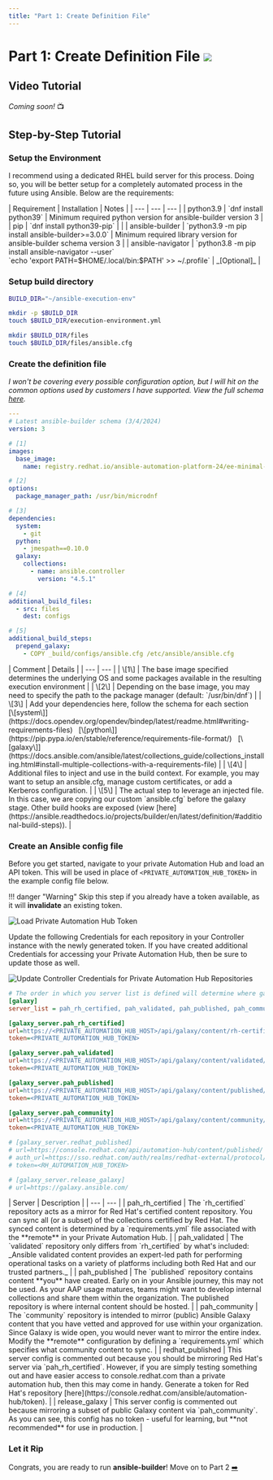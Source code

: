 ```yaml
---
title: "Part 1: Create Definition File"
---
```

# Part 1: Create Definition File <img src="/icons/ee.svg" class="title-icon">

## Video Tutorial

_Coming soon!_ 📺

## Step-by-Step Tutorial

### Setup the Environment

I recommend using a dedicated RHEL build server for this process. Doing so, you will be better setup for a completely automated process in the future using Ansible. Below are the requirements:

<div class="pre-table-wrap-text"></div>
| Requirement | Installation | Notes |
| --- | --- | --- |
| python3.9 | `dnf install python39` | Minimum required python version for ansible-builder version 3 |
| pip | `dnf install python39-pip` | |
| ansible-builder | `python3.9 -m pip install ansible-builder>=3.0.0` | Minimum required library version for ansible-builder schema version 3 |
| ansible-navigator | `python3.8 -m pip install ansible-navigator --user`<br>`echo 'export PATH=$HOME/.local/bin:$PATH' >> ~/.profile` | _[Optional]_ |

### Setup build directory

```bash
BUILD_DIR="~/ansible-execution-env"

mkdir -p $BUILD_DIR
touch $BUILD_DIR/execution-environment.yml

mkdir $BUILD_DIR/files
touch $BUILD_DIR/files/ansible.cfg
```

### Create the definition file

*I won't be covering every possible configuration option, but I will hit on the common options used by customers I have supported. View the full schema [here](https://ansible.readthedocs.io/projects/builder/en/stable/definition/).*

```yaml
---
# Latest ansible-builder schema (3/4/2024)
version: 3

# [1]
images:
  base_image:
    name: registry.redhat.io/ansible-automation-platform-24/ee-minimal-rhel8:latest

# [2]
options:
  package_manager_path: /usr/bin/microdnf

# [3]
dependencies:
  system:
    - git
  python:
    - jmespath==0.10.0
  galaxy:
    collections:
      - name: ansible.controller
        version: "4.5.1"

# [4]
additional_build_files:
  - src: files
    dest: configs

# [5]
additional_build_steps:
  prepend_galaxy:
    - COPY _build/configs/ansible.cfg /etc/ansible/ansible.cfg
```

<div class="pre-table-wrap-text"></div>
| Comment | Details |
| --- | --- |
| \[1\] | The base image specified determines the underlying OS and some packages available in the resulting execution environment |
| \[2\] | Depending on the base image, you may need to specify the path to the package manager (default: `/usr/bin/dnf`) |
| \[3\] | Add your dependencies here, follow the schema for each section<br>[\[system\]](https://docs.opendev.org/opendev/bindep/latest/readme.html#writing-requirements-files)&nbsp;&nbsp;&nbsp;[\[python\]](https://pip.pypa.io/en/stable/reference/requirements-file-format/)&nbsp;&nbsp;&nbsp;[\[galaxy\]](https://docs.ansible.com/ansible/latest/collections_guide/collections_installing.html#install-multiple-collections-with-a-requirements-file) |
| \[4\] | Additional files to inject and use in the build context. For example, you may want to setup an ansible.cfg, manage custom certificates, or add a Kerberos configuration. |
| \[5\] | The actual step to leverage an injected file. In this case, we are copying our custom `ansible.cfg` before the galaxy stage. Other build hooks are exposed (view [here](https://ansible.readthedocs.io/projects/builder/en/latest/definition/#additional-build-steps)). |

### Create an Ansible config file

Before you get started, navigate to your private Automation Hub and load an API token. This will be used in place of `<PRIVATE_AUTOMATION_HUB_TOKEN>` in the example config file below.

!!! danger "Warning"
    Skip this step if you already have a token available, as it will **invalidate** an existing token.

![Load Private Automation Hub Token](/img/ee/load_pah_token.png)

Update the following Credentials for each repository in your Controller instance with the newly generated token. If you have created additional Credentials for accessing your Private Automation Hub, then be sure to update those as well.

![Update Controller Credentials for Private Automation Hub Repositories](/img/ee/controller_pah_credentials.png)

```ini
# The order in which you server list is defined will determine where galaxy looks first
[galaxy]
server_list = pah_rh_certified, pah_validated, pah_published, pah_community

[galaxy_server.pah_rh_certified]
url=https://<PRIVATE_AUTOMATION_HUB_HOST>/api/galaxy/content/rh-certified/
token=<PRIVATE_AUTOMATION_HUB_TOKEN>

[galaxy_server.pah_validated]
url=https://<PRIVATE_AUTOMATION_HUB_HOST>/api/galaxy/content/validated/
token=<PRIVATE_AUTOMATION_HUB_TOKEN>

[galaxy_server.pah_published]
url=https://<PRIVATE_AUTOMATION_HUB_HOST>/api/galaxy/content/published/
token=<PRIVATE_AUTOMATION_HUB_TOKEN>

[galaxy_server.pah_community]
url=https://<PRIVATE_AUTOMATION_HUB_HOST>/api/galaxy/content/community/
token=<PRIVATE_AUTOMATION_HUB_TOKEN>

# [galaxy_server.redhat_published]
# url=https://console.redhat.com/api/automation-hub/content/published/
# auth_url=https://sso.redhat.com/auth/realms/redhat-external/protocol/openid-connect/token
# token=<RH_AUTOMATION_HUB_TOKEN>

# [galaxy_server.release_galaxy]
# url=https://galaxy.ansible.com/
```

<div class="pre-table-wrap-text"></div>
| Server | Description |
| --- | --- |
| pah_rh_certified | The `rh_certified` repository acts as a mirror for Red Hat's certified content repository. You can sync all (or a subset) of the collections certified by Red Hat. The synced content is determined by a `requirements.yml` file associated with the **remote** in your Private Automation Hub. |
| pah_validated | The `validated` repository only differs from `rh_certified` by what's included:<br>_Ansible validated content provides an expert-led path for performing operational tasks on a variety of platforms including both Red Hat and our trusted partners._ |
| pah_published | The `published` repository contains content **you** have created. Early on in your Ansible journey, this may not be used. As your AAP usage matures, teams might want to develop internal collections and share them within the organization. The published repository is where internal content should be hosted. |
| pah_community | The `community` repository is intended to mirror (public) Ansible Galaxy content that you have vetted and approved for use within your organization. Since Galaxy is wide open, you would never want to mirror the entire index. Modify the **remote** configuration by defining a `requirements.yml` which specifies what community content to sync. |
| redhat_published | This server config is commented out because you should be mirroring Red Hat's server via `pah_rh_certified`. However, if you are simply testing something out and have easier access to console.redhat.com than a private automation hub, then this may come in handy. Generate a token for Red Hat's repository [here](https://console.redhat.com/ansible/automation-hub/token). |
| release_galaxy | This server config is commented out because mirroring a subset of public Galaxy content via `pah_community`. As you can see, this config has no token - useful for learning, but **not recommended** for use in production. |

### Let it Rip

Congrats, you are ready to run **ansible-builder**! Move on to Part 2 [➡️](./03_create_ee.md)